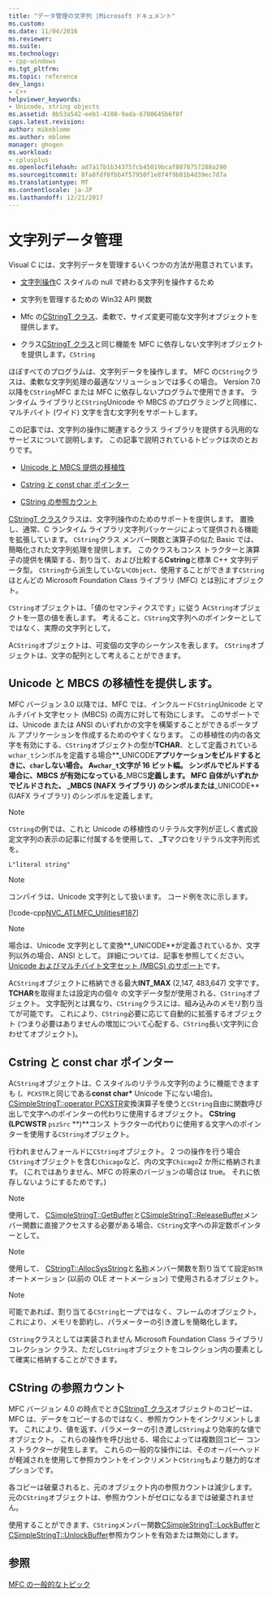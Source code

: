 ```yaml
---
title: "データ管理の文字列 |Microsoft ドキュメント"
ms.custom: 
ms.date: 11/04/2016
ms.reviewer: 
ms.suite: 
ms.technology:
- cpp-windows
ms.tgt_pltfrm: 
ms.topic: reference
dev_langs:
- C++
helpviewer_keywords:
- Unicode, string objects
ms.assetid: 0b53a542-eeb1-4108-9ada-6700645b6f8f
caps.latest.revision: 
author: mikeblome
ms.author: mblome
manager: ghogen
ms.workload:
- cplusplus
ms.openlocfilehash: ad7a17b1b34375fcb45019bcaf8878757288a290
ms.sourcegitcommit: 8fa8fdf0fbb4f57950f1e8f4f9b81b4d39ec7d7a
ms.translationtype: MT
ms.contentlocale: ja-JP
ms.lasthandoff: 12/21/2017
---
```

# <a name="string-data-management"></a>文字列データ管理
Visual C には、文字列データを管理するいくつかの方法が用意されています。  
  
-   [文字列操作](../c-runtime-library/string-manipulation-crt.md)C スタイルの null で終わる文字列を操作するため  
  
-   文字列を管理するための Win32 API 関数  
  
-   Mfc の[CStringT クラス](../atl-mfc-shared/reference/cstringt-class.md)、柔軟で、サイズ変更可能な文字列オブジェクトを提供します。  
  
-   クラス[CStringT クラス](../atl-mfc-shared/reference/cstringt-class.md)と同じ機能を MFC に依存しない文字列オブジェクトを提供します。`CString`  
  
 ほぼすべてのプログラムは、文字列データを操作します。 MFC の`CString`クラスは、柔軟な文字列処理の最適なソリューションでは多くの場合。 Version 7.0 以降を`CString`MFC または MFC に依存しないプログラムで使用できます。 ランタイム ライブラリと`CString`Unicode や MBCS のプログラミングと同様に、マルチバイト (ワイド) 文字を含む文字列をサポートします。  
  
 この記事では、文字列の操作に関連するクラス ライブラリを提供する汎用的なサービスについて説明します。 この記事で説明されているトピックは次のとおりです。  
  
-   [Unicode と MBCS 提供の移植性](#_core_unicode_and_mbcs_provide_portability)  
  
-   [Cstring と const char ポインター](#_core_cstrings_and_const_char_pointers)  
  
-   [CString の参照カウント](#_core_cstring_reference_counting)  
  
 [CStringT クラス](../atl-mfc-shared/reference/cstringt-class.md)クラスは、文字列操作のためのサポートを提供します。 置換し、通常、C ランタイム ライブラリ文字列パッケージによって提供される機能を拡張しています。 `CString`クラス メンバー関数と演算子の似た Basic では、簡略化された文字列処理を提供します。 このクラスもコンス トラクターと演算子の提供を構築する、割り当て、および比較する**Cstring**と標準 C++ 文字列データ型。 `CString`から派生していない`CObject`、使用することができます`CString`ほとんどの Microsoft Foundation Class ライブラリ (MFC) とは別にオブジェクト。  
  
 `CString`オブジェクトは、「値のセマンティクスです」に従う A`CString`オブジェクトを一意の値を表します。 考えること、`CString`文字列へのポインターとしてではなく、実際の文字列として。  
  
 A`CString`オブジェクトは、可変個の文字のシーケンスを表します。 `CString`オブジェクトは、文字の配列として考えることができます。  
  
##  <a name="_core_unicode_and_mbcs_provide_portability"></a>Unicode と MBCS の移植性を提供します。  
 MFC バージョン 3.0 以降では、MFC では、インクルード`CString`Unicode とマルチバイト文字セット (MBCS) の両方に対して有効にします。 このサポートでは、Unicode または ANSI のいずれかの文字を構築することができるポータブル アプリケーションを作成するためのやすくなります。 この移植性の内の各文字を有効にする、`CString`オブジェクトの型が**TCHAR**、として定義されている`wchar_t`シンボルを定義する場合**_UNICODE**アプリケーションをビルドするときに、`char`しない場合。 A`wchar_t`文字が 16 ビット幅。 シンボルでビルドする場合に、MBCS が有効になっている**_MBCS**定義します。 MFC 自体がいずれかでビルドされた、 **_MBCS** (NAFX ライブラリ) のシンボルまたは**_UNICODE** (UAFX ライブラリ) のシンボルを定義します。  
  
> [!NOTE]
>  `CString`の例では、これと Unicode の移植性のリテラル文字列が正しく書式設定文字列の表示の記事に付属するを使用して、 **_T**マクロをリテラル文字列形式を。  
  
 `L"literal string"`  
  
> [!NOTE]
>  コンパイラは、Unicode 文字列として扱います。 コード例を次に示します。  
  
 [!code-cpp[NVC_ATLMFC_Utilities#187](../atl-mfc-shared/codesnippet/cpp/string-data-management_1.cpp)]  
  
> [!NOTE]
>  場合は、Unicode 文字列として変換**_UNICODE**が定義されているか、文字列以外の場合、ANSI として。 詳細については、記事を参照してください。 [Unicode およびマルチバイト文字セット (MBCS) のサポート](../atl-mfc-shared/unicode-and-multibyte-character-set-mbcs-support.md)です。  
  
 A`CString`オブジェクトに格納できる最大**INT_MAX** (2,147, 483,647) 文字です。 **TCHAR**を取得または設定内の個々 の文字データ型が使用される、`CString`オブジェクト。 文字配列とは異なり、`CString`クラスには、組み込みのメモリ割り当てが可能です。 これにより、`CString`必要に応じて自動的に拡張するオブジェクト (つまり必要はありませんの増加について心配する、`CString`長い文字列に合わせてオブジェクト)。  
  
##  <a name="_core_cstrings_and_const_char_pointers"></a>Cstring と const char ポインター  
 A`CString`オブジェクトは、C スタイルのリテラル文字列のように機能できますも (、`PCXSTR`と同じである**const char\***  Unicode 下にない場合)。 [CSimpleStringT::operator PCXSTR](../atl-mfc-shared/reference/csimplestringt-class.md#operator_pcxstr)変換演算子を使うと`CString`自由に関数呼び出しで文字へのポインターの代わりに使用するオブジェクト。 **CString (LPCWSTR** `pszSrc` **)**コンス トラクターの代わりに使用する文字へのポインターを使用する`CString`オブジェクト。  
  
 行われませんフォールドに`CString`オブジェクト。 2 つの操作を行う場合`CString`オブジェクトを含む`Chicago`など、内の文字`Chicago`2 か所に格納されます。 (これではありません、MFC の将来のバージョンの場合は true。 それに依存しないようにするためです。)  
  
> [!NOTE]
>  使用して、 [CSimpleStringT::GetBuffer](../atl-mfc-shared/reference/csimplestringt-class.md#getbuffer)と[CSimpleStringT::ReleaseBuffer](../atl-mfc-shared/reference/csimplestringt-class.md#releasebuffer)メンバー関数に直接アクセスする必要がある場合、`CString`文字への非定数ポインターとして。  
  
> [!NOTE]
>  使用して、 [CStringT::AllocSysString](../atl-mfc-shared/reference/cstringt-class.md#allocsysstring)と[名称](../atl-mfc-shared/reference/cstringt-class.md#setsysstring)メンバー関数を割り当てて設定`BSTR`オートメーション (以前の OLE オートメーション) で使用されるオブジェクト。  
  
> [!NOTE]
>  可能であれば、割り当てる`CString`ヒープではなく、フレームのオブジェクト。 これにより、メモリを節約し、パラメーターの引き渡しを簡略化します。  
  
 `CString`クラスとしては実装されません Microsoft Foundation Class ライブラリ コレクション クラス、ただし`CString`オブジェクトをコレクション内の要素として確実に格納することができます。  
  
##  <a name="_core_cstring_reference_counting"></a>CString の参照カウント  
 MFC バージョン 4.0 の時点でとき[CStringT クラス](../atl-mfc-shared/reference/cstringt-class.md)オブジェクトのコピーは、MFC は、データをコピーするのではなく、参照カウントをインクリメントします。 これにより、値を返す、パラメーターの引き渡し`CString`より効率的な値でオブジェクト。 これらの操作を呼び出せる、場合によっては複数回コピー コンス トラクターが発生します。 これらの一般的な操作には、そのオーバーヘッドが軽減されを使用して参照カウントをインクリメント`CString`もより魅力的なオプションです。  
  
 各コピーは破棄されると、元のオブジェクト内の参照カウントは減少します。 元の`CString`オブジェクトは、参照カウントがゼロになるまでは破棄されません。  
  
 使用することができます、`CString`メンバー関数[CSimpleStringT::LockBuffer](../atl-mfc-shared/reference/csimplestringt-class.md#lockbuffer)と[CSimpleStringT::UnlockBuffer](../atl-mfc-shared/reference/csimplestringt-class.md#unlockbuffer)参照カウントを有効または無効にします。  
  
## <a name="see-also"></a>参照  
 [MFC の一般的なトピック](../mfc/general-mfc-topics.md)

